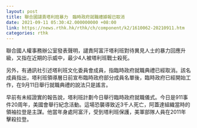 ```yaml
---
layout: post
title: 聯合國譴責塔利班暴力　臨時政府就職禮據報已取消
date: 2021-09-11 05:30:42.000000000 +08:00
link: https://news.rthk.hk/rthk/ch/component/k2/1610062-20210911.htm
categories: rthk
---
```


聯合國人權事務辦公室發表聲明，譴責阿富汗塔利班對待異見人士的暴力回應升級，又指在近期的示威中，最少4人被塔利班戰士殺死。

另外，有通訊社引述塔利班文化委員會成員，指臨時政府就職典禮已經取消。該名成員指出，塔利班領導層日前宣布臨時政府部分成員名單後，臨時政府已經開始工作，在9月11日舉行就職典禮的說法只是謠言。

早前有未經證實的報告說，塔利班計劃今日舉行臨時政府就職儀式。今日是911事件20周年，美國會舉行紀念活動。這場恐襲導致近3千人死亡，阿蓋達組織當時的領袖拉登是主謀。他當年身處阿富汗，受到塔利班保護，美軍部隊人員在2011年擊殺拉登。
